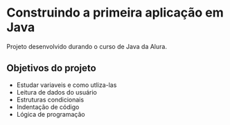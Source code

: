# Construindo a primeira aplicação em Java

Projeto desenvolvido durando o curso de Java da Alura.

## Objetivos do projeto

* Estudar variaveis e como utliza-las
* Leitura de dados do usuário
* Estruturas condicionais
* Indentação de código
* Lógica de programação
  
